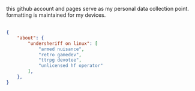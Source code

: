 this github account and pages serve as my personal data collection point. formatting is maintained for my devices.<br><br>
```json
{
    "about": {
        "undersheriff on linux": [
            "armed nuisance",
            "retro gamedev",
            "ttrpg devotee",
            "unlicensed hf operator"
        ],
    },
}

```
